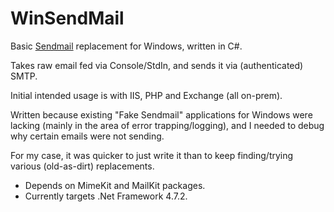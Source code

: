 # WinSendMail
Basic [Sendmail](https://linux.die.net/man/8/sendmail.sendmail) replacement for Windows, written in C#.

Takes raw email fed via Console/StdIn, and sends it via (authenticated) SMTP.

Initial intended usage is with IIS, PHP and Exchange (all on-prem).

Written because existing "Fake Sendmail" applications for Windows were lacking (mainly in the area of error trapping/logging), and I needed to debug why certain emails were not sending.

For my case, it was quicker to just write it than to keep finding/trying various (old-as-dirt) replacements.

* Depends on MimeKit and MailKit packages.
* Currently targets .Net Framework 4.7.2.